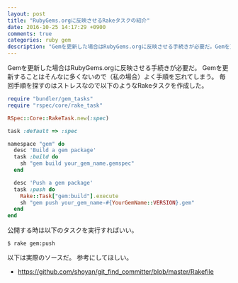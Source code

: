```yaml
---
layout: post
title: "RubyGems.orgに反映させるRakeタスクの紹介"
date: 2016-10-25 14:17:29 +0900
comments: true
categories: ruby gem
description: "Gemを更新した場合はRubyGems.orgに反映させる手続きが必要だ。Gemを更新することはそんなに多くないので（私の場合）よく手順を忘れてしまう。毎回手順を探すのはストレスなので以下のようなRakeタスクを作成した。"
---
```


Gemを更新した場合はRubyGems.orgに反映させる手続きが必要だ。
Gemを更新することはそんなに多くないので（私の場合）よく手順を忘れてしまう。
毎回手順を探すのはストレスなので以下のようなRakeタスクを作成した。

```ruby
require "bundler/gem_tasks"
require "rspec/core/rake_task"

RSpec::Core::RakeTask.new(:spec)

task :default => :spec

namespace "gem" do
  desc 'Build a gem package'
  task :build do
    sh "gem build your_gem_name.gemspec"
  end

  desc 'Push a gem package'
  task :push do
    Rake::Task["gem:build"].execute
    sh "gem push your_gem_name-#{YourGemName::VERSION}.gem"
  end
end
```

公開する時は以下のタスクを実行すればいい。

```
$ rake gem:push
```

以下は実際のソースだ。
参考にしてほしい。

- https://github.com/shoyan/git_find_committer/blob/master/Rakefile
